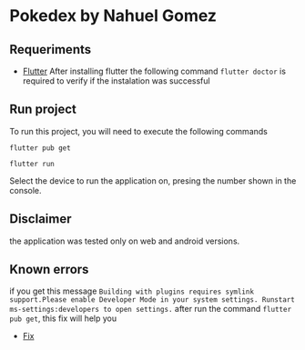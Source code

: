 
# Pokedex by Nahuel Gomez

## Requeriments

 - [Flutter](https://docs.flutter.dev/get-started/install)
After installing flutter the following command `flutter doctor` 
is required to verify if the instalation was successful

## Run project

To run this project, you will need to execute the following commands

`flutter pub get`

`flutter run`

Select the device to run the application on, presing the number shown in the console.

## Disclaimer
the application was tested only on web and android versions.

## Known errors
if you get this message 
`Building with plugins requires symlink support.Please enable Developer Mode in your system settings. Runstart ms-settings:developers
to open settings.`
 after run the command `flutter pub get`, this fix will help you
 - [Fix](https://stackoverflow.com/questions/68089177/flutter-building-with-plugins-requires-symlink-support)

